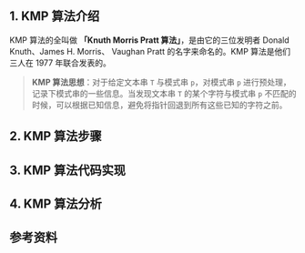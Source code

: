 ## 1. KMP 算法介绍

KMP 算法的全叫做 **「Knuth Morris Pratt 算法」**，是由它的三位发明者 Donald Knuth、James H. Morris、 Vaughan Pratt 的名字来命名的。KMP 算法是他们三人在 1977 年联合发表的。

> **KMP 算法思想**：对于给定文本串 `T` 与模式串 `p`，对模式串 `p` 进行预处理，记录下模式串的一些信息。当发现文本串 `T` 的某个字符与模式串 `p` 不匹配的时候，可以根据已知信息，避免将指针回退到所有这些已知的字符之前。

## 2. KMP 算法步骤

## 3. KMP 算法代码实现

## 4. KMP 算法分析

## 参考资料